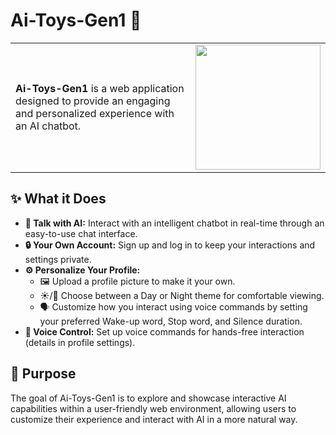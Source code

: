 # Ai-Toys-Gen1 🤖

<table>
  <tr>
    <td>
      <b>Ai-Toys-Gen1</b> is a web application designed to provide an engaging and personalized experience with an AI chatbot.
    </td>
    <td align="center">
      <img src="https://media.giphy.com/media/l41Yqxc9zEiQTYUPC/giphy.gif" width="200">
    </td>
  </tr>
</table>

## ✨ What it Does

*   **💬 Talk with AI:** Interact with an intelligent chatbot in real-time through an easy-to-use chat interface.
*   **🔒 Your Own Account:** Sign up and log in to keep your interactions and settings private.
*   **⚙️ Personalize Your Profile:**
    *   🖼️ Upload a profile picture to make it your own.
    *   ☀️/🌙 Choose between a Day or Night theme for comfortable viewing.
    *   🗣️ Customize how you interact using voice commands by setting your preferred Wake-up word, Stop word, and Silence duration.
*   **🎤 Voice Control:** Set up voice commands for hands-free interaction (details in profile settings).

## 🎯 Purpose

The goal of Ai-Toys-Gen1 is to explore and showcase interactive AI capabilities within a user-friendly web environment, allowing users to customize their experience and interact with AI in a more natural way.
